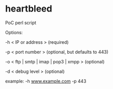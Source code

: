heartbleed
==========

PoC perl script

Options:

  -h \< IP or address \> (required)
  
  -p \< port number \> (optional, but defaults to 443)
  
  -o \< ftp | smtp | imap | pop3 | xmpp \> (optional)
  
  -d \< debug level \> (optional)
  

example:
  -h www.example.com -p 443
